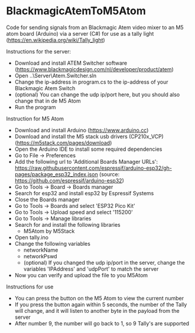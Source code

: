 # BlackmagicAtemToM5Atom
Code for sending signals from an Blackmagic Atem video mixer to an M5 atom board (Arduino) via a server (C#) for use as a tally light (https://en.wikipedia.org/wiki/Tally_light)

Instructions for the server:
- Download and install ATEM Switcher software (https://www.blackmagicdesign.com/nl/developer/product/atem)
- Open ..\Server\Atem.Switcher.sln
- Change the ip-address in program.cs to the ip-address of your Blackmagic Atem Switch
- (optional) You can change the udp ip/port here, but you should also change that in de M5 Atom
- Run the program

Instruction for M5 Atom
- Download and install Arduino (https://www.arduino.cc)
- Download and install the M5 stack usb drivers (CP210x_VCP) (https://m5stack.com/pages/download)
- Open the Arduino IDE to install some required dependencies
- Go to File -> Preferences
- Add the following url to 'Additional Boards Manager URLs':
  https://raw.githubusercontent.com/espressif/arduino-esp32/gh-pages/package_esp32_index.json
  (source: https://github.com/espressif/arduino-esp32)
- Go to Tools -> Board -> Boards manager
- Search for esp32 and install esp32 by Espressif Systems
- Close the Boards manager
- Go to Tools -> Boards and select 'ESP32 Pico Kit'
- Go to Tools -> Upload speed and select '115200'
- Go to Tools -> Manage libraries
- Search for and install the following libraries
    - M5Atom by M5Stack
- Open tally.ino
- Change the following variables
    - networkName
    - networkPswd
    - (optional) If you changed the udp ip/port in the server, change the variables 'IPAddress' and 'udpPort' to match the server
- Now you can verify and upload the file to you M5Atom

Instructions for use
- You can press the button on the M5 Atom to view the current number
- If you press the button again within 5 seconds, the number of the Tally will change, and it will listen to another byte in the payload from the server
- After number 9, the number will go back to 1, so 9 Tally's are supported
